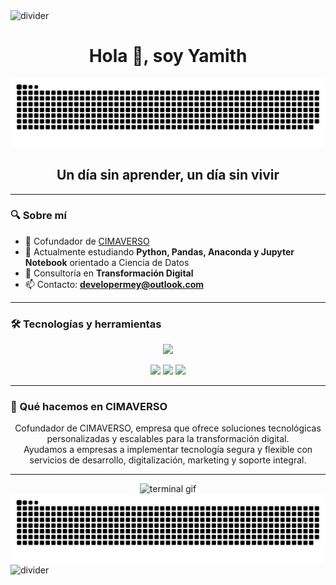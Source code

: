 <!-- Línea decorativa inicial -->
<img src="https://user-images.githubusercontent.com/73097560/115834477-dbab4500-a447-11eb-908a-139a6edaec5c.gif" alt="divider"/>

<h1 align="center">Hola 👋, soy Yamith</h1>

<!-- Snake animación -->
<div align="center">
  <img src="https://raw.githubusercontent.com/Platane/snk/output/github-contribution-grid-snake.svg" alt="snake animation"/>
</div>

<h2 align="center">Un día sin aprender, un día sin vivir</h2>

---

### 🔍 Sobre mí

- 🔭 Cofundador de [CIMAVERSO](http://cimaverso.com/)
- 🌱 Actualmente estudiando **Python, Pandas, Anaconda y Jupyter Notebook** orientado a Ciencia de Datos
- 💬 Consultoría en **Transformación Digital**
- 📫 Contacto: **developermey@outlook.com**

---

### 🛠 Tecnologías y herramientas

<p align="center">
  <img src="https://skillicons.dev/icons?i=git,github,html,css,js,bootstrap,figma,discord,idea,linux,postgres,py,vscode&perline=10" />
</p>

<p align="center">
  <img src="https://img.shields.io/badge/Pandas-150458?style=for-the-badge&logo=pandas&logoColor=white"/>
  <img src="https://img.shields.io/badge/Jupyter-F37626?style=for-the-badge&logo=jupyter&logoColor=white"/>
  <img src="https://img.shields.io/badge/Anaconda-42B029?style=for-the-badge&logo=anaconda&logoColor=white"/>
</p>

---

### 💼 Qué hacemos en CIMAVERSO

<p align="center">
  Cofundador de CIMAVERSO, empresa que ofrece soluciones tecnológicas personalizadas y escalables para la transformación digital. <br/>
  Ayudamos a empresas a implementar tecnología segura y flexible con servicios de desarrollo, digitalización, marketing y soporte integral.
</p>

---



<div align="center">
  <img src="https://media.tenor.com/_4YgA77ExHEAAAAC/coding.gif" alt="terminal gif" />
</div>

<!-- Snake animado (cierre visual) -->
<div align="center">
  <img src="https://raw.githubusercontent.com/Platane/snk/output/github-contribution-grid-snake.svg" alt="snake animation"/>
</div>

<!-- Línea decorativa final -->
<img src="https://user-images.githubusercontent.com/73097560/115834477-dbab4500-a447-11eb-908a-139a6edaec5c.gif" alt="divider"/>
